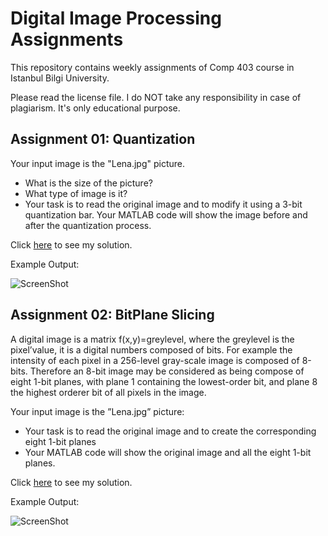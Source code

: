 # Digital Image Processing Assignments

This repository contains weekly assignments of Comp 403 course in Istanbul Bilgi University.

Please read the license file. I do NOT take any responsibility in case of plagiarism. It's only educational purpose.

## Assignment 01: Quantization

Your input image is the "Lena.jpg" picture.

* What is the size of the picture?
* What type of image is it?
* Your task is to read the original image and to modify it using a 3-bit quantization bar. Your MATLAB
code will show the image before and after the quantization process.

Click [here](https://github.com/mdegis/Image-Processing/blob/master/Quantization.m) to see my solution.

Example Output:

![ScreenShot](/output/QuantizationOUTPUT.png)

## Assignment 02: BitPlane Slicing

A digital image is a matrix f(x,y)=greylevel, where the greylevel is the pixel’value, it is a digital numbers composed of bits. For example the intensity of each pixel in a 256-level gray-scale image is composed of 8-bits. Therefore an 8-bit image may be considered as being compose of eight 1-bit planes, with plane 1 containing the lowest-order bit, and plane 8 the highest orderer bit of all pixels in the image.

Your input image is the ”Lena.jpg” picture:

* Your task is to read the original image and to create the corresponding eight 1-bit planes
* Your MATLAB code will show the original image and all the eight 1-bit planes.

Click [here](https://github.com/mdegis/Image-Processing/blob/master/BitPlaneSlicing.m) to see my solution.

Example Output:

![ScreenShot](/output/BitPlaneSlicingOUTPUT.png)
